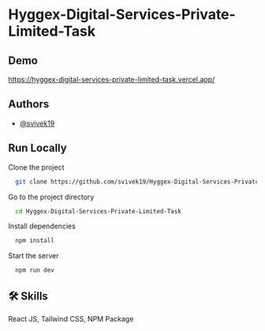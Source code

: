 
# Hyggex-Digital-Services-Private-Limited-Task

## Demo

https://hyggex-digital-services-private-limited-task.vercel.app/



## Authors

- [@svivek19](https://www.github.com/svivek19)


## Run Locally

Clone the project

```bash
  git clone https://github.com/svivek19/Hyggex-Digital-Services-Private-Limited-Task.git
```

Go to the project directory

```bash
  cd Hyggex-Digital-Services-Private-Limited-Task
```

Install dependencies

```bash
  npm install
```

Start the server

```bash
  npm run dev
```


## 🛠 Skills
React JS, Tailwind CSS, NPM Package
